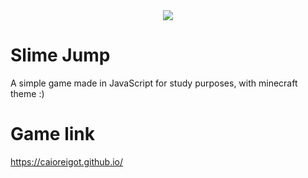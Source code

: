 <div align="center">
  <a href="https://caioreigot.github.io/" rel="nofollow">
  <img src="https://user-images.githubusercontent.com/62410044/91373511-f1029d80-e7ec-11ea-9c35-e7c96331925b.gif">
  </a>
</div>

# Slime Jump
A simple game made in JavaScript for study purposes, with minecraft theme :)

# Game link
https://caioreigot.github.io/
